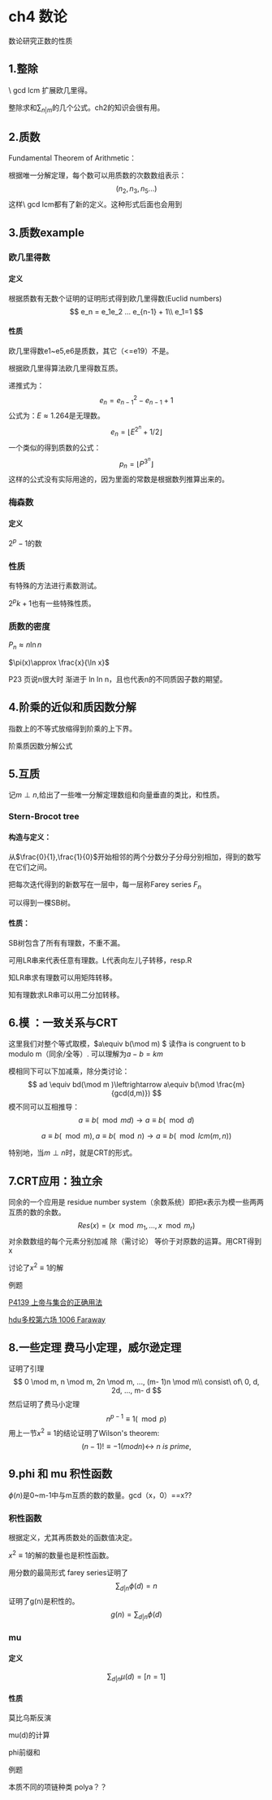 # ch4 数论

数论研究正数的性质

## 1.整除

\ gcd lcm  扩展欧几里得。

整除求和$\sum_{n|m}$的几个公式。ch2的知识会很有用。

## 2.质数

Fundamental Theorem of Arithmetic：

根据唯一分解定理，每个数可以用质数的次数数组表示：
$$
(n_2,n_3,n_5...)
$$
这样\ gcd lcm都有了新的定义。这种形式后面也会用到

## 3.质数example

### 欧几里得数

#### 定义

根据质数有无数个证明的证明形式得到欧几里得数(Euclid numbers)
$$
e_n = e_1e_2 ... e_{n-1} + 1\\
e_1=1
$$

#### 性质

欧几里得数e1~e5,e6是质数，其它（<=e19）不是。 

根据欧几里得算法欧几里得数互质。

递推式为：
$$
e_n=e^2_{n-1}-e_{n-1}+1
$$
公式为：$E \approx 1.264$是无理数。
$$
e_n=\lfloor E^{2^n}+1/2\rfloor
$$
一个类似的得到质数的公式：
$$
p_n=\lfloor P^{3^n}\rfloor
$$
这样的公式没有实际用途的，因为里面的常数是根据数列推算出来的。

### 梅森数

#### 定义

$2^p-1$的数

### 性质

有特殊的方法进行素数测试。

$2^pk+1$也有一些特殊性质。

### 质数的密度

$P_n \approx n \ln n$

$\pi(x)\approx \frac{x}{\ln x}$

P23 页说n很大时 渐进于 ln ln n，且也代表n的不同质因子数的期望。

## 4.阶乘的近似和质因数分解

指数上的不等式放缩得到阶乘的上下界。

阶乘质因数分解公式

## 5.互质

记$m\perp n$,给出了一些唯一分解定理数组和向量垂直的类比，和性质。

### Stern-Brocot tree

#### 构造与定义：

从$\frac{0}{1},\frac{1}{0}$开始相邻的两个分数分子分母分别相加，得到的数写在它们之间。

把每次迭代得到的新数写在一层中，每一层称Farey series $F_n$

可以得到一棵SB树。

#### 性质：

SB树包含了所有有理数，不重不漏。

可用LR串来代表任意有理数。L代表向左儿子转移，resp.R

知LR串求有理数可以用矩阵转移。

知有理数求LR串可以用二分加转移。



## 6.模 ：一致关系与CRT

这里我们对整个等式取模，$a\equiv b(\mod m) $ 读作a is congruent to b modulo m（同余/全等）. 可以理解为$a-b=km$

模相同下可以下加减乘，除分类讨论：
$$
ad \equiv bd(\mod m )\leftrightarrow a\equiv b(\mod \frac{m}{gcd(d,m)})
$$
模不同可以互相推导：
$$
a \equiv b(\mod md )\rightarrow  a \equiv b(\mod d )
$$

$$
a \equiv b(\mod m ),a \equiv b(\mod n )\rightarrow  a \equiv b(\mod lcm(m,n) )
$$

特别地，当$m\perp n$时，就是CRT的形式。

## 7.CRT应用：独立余

同余的一个应用是 residue number system（余数系统）即把x表示为模一些两两互质的数的余数。
$$
Res(x) = (x \mod m_1, ... , x \mod m_r)  
$$
对余数数组的每个元素分别加减 除（需讨论） 等价于对原数的运算。用CRT得到x



讨论了$x^2\equiv1$的解



例题

[P4139 上帝与集合的正确用法](https://www.luogu.org/problem/P4139)

[hdu多校第六场 1006 Faraway](https://blog.csdn.net/qq_41848675/article/details/98883631)

## 8.一些定理 费马小定理，威尔逊定理

证明了引理
$$
0 \mod m, n \mod m, 2n \mod m, ..., (m- 1)n \mod m\\ consist\ of\  
0, d, 2d, ..., m- d
$$
然后证明了费马小定理
$$
n^{p-1}\equiv 1(\mod p)
$$
用上一节$x^2\equiv1$的结论证明了Wilson's theorem:
$$
(n - 1)! \equiv -1 (mod n)\leftrightarrow \ n\ is\ prime,
$$

## 9.phi 和 mu 积性函数

$\phi(n)$是0~m-1中与m互质的数的数量。gcd（x，0）==x??

### 积性函数

根据定义，尤其再质数处的函数值决定。

$x^2\equiv1$的解的数量也是积性函数。



用分数的最简形式 farey series证明了
$$
\sum_{d|n}\phi(d)=n
$$
证明了g(n)是积性的。
$$
g(n)=\sum_{d|n}\phi(d)
$$

### mu

#### 定义

$$
\sum_{d|n}\mu(d)=[n=1]
$$

#### 性质

莫比乌斯反演

mu(d)的计算

phi前缀和



例题

本质不同的项链种类 polya？？